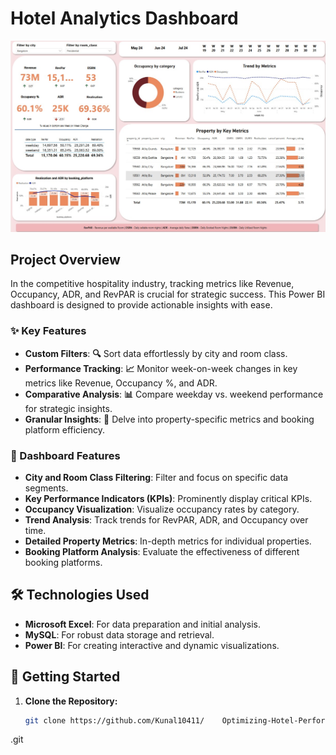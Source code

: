 # **Hotel Analytics Dashboard**

![Dashboard Preview](hotel.jpg) <!-- Replace with the link to your dashboard preview image -->

## **Project Overview**

In the competitive hospitality industry, tracking metrics like Revenue, Occupancy, ADR, and RevPAR is crucial for strategic success. This Power BI dashboard is designed to provide actionable insights with ease.

### **✨ Key Features**

- **Custom Filters**: **🔍** Sort data effortlessly by city and room class.
- **Performance Tracking**: **📈** Monitor week-on-week changes in key metrics like Revenue, Occupancy %, and ADR.
- **Comparative Analysis**: **📊** Compare weekday vs. weekend performance for strategic insights.
- **Granular Insights**: **🔬** Delve into property-specific metrics and booking platform efficiency.

### **🔧 Dashboard Features**

- **City and Room Class Filtering**: Filter and focus on specific data segments.
- **Key Performance Indicators (KPIs)**: Prominently display critical KPIs.
- **Occupancy Visualization**: Visualize occupancy rates by category.
- **Trend Analysis**: Track trends for RevPAR, ADR, and Occupancy over time.
- **Detailed Property Metrics**: In-depth metrics for individual properties.
- **Booking Platform Analysis**: Evaluate the effectiveness of different booking platforms.



## **🛠️ Technologies Used**

- **Microsoft Excel**: For data preparation and initial analysis.
- **MySQL**: For robust data storage and retrieval.
- **Power BI**: For creating interactive and dynamic visualizations.

## **🚀 Getting Started**

1. **Clone the Repository:**
   ```bash
   git clone https://github.com/Kunal10411/    Optimizing-Hotel-Performance-with-Data-Driven-Insights

.git
